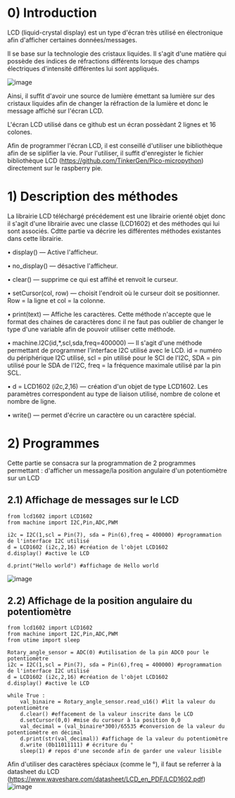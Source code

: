 # 0) Introduction
LCD (liquid-crystal display) est un type d'écran très utilisé en électronique afin d'afficher certaines données/messages. 

Il se base sur la technologie des cristaux liquides. Il s'agit d'une matière qui possède des indices de réfractions différents lorsque des champs électriques d'intensité différentes lui sont appliqués. 

![image](https://user-images.githubusercontent.com/124899641/226145374-66aa62e2-760a-4de3-b1dd-b114dd019d25.png)

Ainsi, il suffit d'avoir une source de lumière émettant sa lumière sur des cristaux liquides afin de changer la réfraction de la lumière et donc le message affiché sur l'écran LCD.

L'écran LCD utilisé dans ce github est un écran possèdant 2 lignes et 16 colones.

Afin de programmer l'écran LCD, il est conseillé d'utiliser une bibliothèque afin de se siplifier la vie. Pour l'utiliser, il suffit d'enregister le fichier bibliothèque LCD (https://github.com/TinkerGen/Pico-micropython) directement sur le raspberry pie.

# 1) Description des méthodes

La librairie LCD téléchargé précédement est une librairie orienté objet donc il s'agit d'une librairie avec une classe (LCD1602) et des méthodes qui lui sont associés. Cdtte partie va décrire les différentes méthodes existantes dans cette librairie.

• display() — Active l'afficheur.

• no_display() — désactive l'afficheur.

• clear() — supprime ce qui est affihé et renvoit le curseur.

• setCursor(col, row) — choisit l'endroit où le curseur doit se positionner. Row = la ligne et col = la colonne.

• print(text) — Affiche les caractères. Cette méthode n'accepte que le format des chaines de caractères donc il ne faut pas oublier de changer le type d'une variable afin de pouvoir utiliser cette méthode.

• machine.I2C(id,*,scl,sda,freq=400000) — Il s'agit d'une méthode permettant de programmer l'interface I2C utilisé avec le LCD. id = numéro du périphérique I2C utilisé, scl = pin utilisé pour le SCl de l'I2C, SDA = pin utilisé pour le SDA de l'I2C, freq = la fréquence maximale utilisé par la pin SCL.

• d = LCD1602 (i2c,2,16) — création d'un objet de type LCD1602. Les paramètres correspondent au type de liaison utilisé, nombre de colone et nombre de ligne.

• write() — permet d'écrire un caractère ou un caractère spécial.

# 2) Programmes
Cette partie se consacra sur la programmation de 2 programmes permettant : d'afficher un message/la position angulaire d'un potentiomètre sur un LCD

  ## 2.1) Affichage de messages sur le LCD
  ```
  from lcd1602 import LCD1602
  from machine import I2C,Pin,ADC,PWM

  i2c = I2C(1,scl = Pin(7), sda = Pin(6),freq = 400000) #programmation de l'interface I2C utilisé
  d = LCD1602 (i2c,2,16) #création de l'objet LCD1602
  d.display() #active le LCD

  d.print("Hello world") #affichage de Hello world
```
![image](https://user-images.githubusercontent.com/124899641/226210672-5a391d5b-9881-48e0-bb3e-27abaf67e6d0.png)

  ## 2.2) Affichage de la position angulaire du potentiomètre
  ```
  from lcd1602 import LCD1602
  from machine import I2C,Pin,ADC,PWM
  from utime import sleep

  Rotary_angle_sensor = ADC(0) #utilisation de la pin ADC0 pour le potentiomètre
  i2c = I2C(1,scl = Pin(7), sda = Pin(6),freq = 400000) #programmation de l'interface I2C utilisé
  d = LCD1602 (i2c,2,16) #création de l'objet LCD1602
  d.display() #active le LCD

  while True :
      val_binaire = Rotary_angle_sensor.read_u16() #lit la valeur du potentiomètre 
      d.clear() #effacement de la valeur inscrite dans le LCD
      d.setCursor(0,0) #mise du curseur à la position 0,0
      val_decimal = (val_binaire*300)/65535 #conversion de la valeur du potentiomètre en décimal
      d.print(str(val_decimal)) #affichage de la valeur du potentiomètre
      d.write (0b11011111) # écriture du °
      sleep(1) # repos d'une seconde afin de garder une valeur lisible
  ```
Afin d'utiliser des caractères spéciaux (comme le °), il faut se referrer à la datasheet du LCD (https://www.waveshare.com/datasheet/LCD_en_PDF/LCD1602.pdf)
![image](https://user-images.githubusercontent.com/124899641/226211570-b4775240-11d8-44bf-a9b9-79a38a432706.png)

